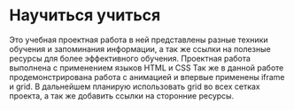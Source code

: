 # Научиться учиться
Это учебная проектная работа в ней представлены разные техники обучения и запоминания информации, а так же ссылки на полезные ресурсы для более эффективного обучения.
Проектная работа выполнена с применением языков HTML и CSS
Так же в данной работе продемонстрирована работа с анимацией и впервые применены iframe и grid.
В дальнейшем планирую использовать grid во всех сетках проекта, а так же добавить ссылки на сторонние ресурсы.
